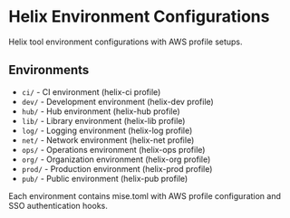 # Helix Environment Configurations

Helix tool environment configurations with AWS profile setups.

## Environments

- `ci/` - CI environment (helix-ci profile)
- `dev/` - Development environment (helix-dev profile)
- `hub/` - Hub environment (helix-hub profile)
- `lib/` - Library environment (helix-lib profile)
- `log/` - Logging environment (helix-log profile)
- `net/` - Network environment (helix-net profile)
- `ops/` - Operations environment (helix-ops profile)
- `org/` - Organization environment (helix-org profile)
- `prod/` - Production environment (helix-prod profile)
- `pub/` - Public environment (helix-pub profile)

Each environment contains mise.toml with AWS profile configuration and SSO authentication hooks.